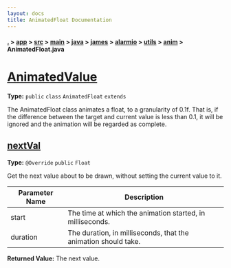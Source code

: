 ```yaml
---
layout: docs
title: AnimatedFloat Documentation
---
```

#### [.](./../../../../../../../../index) > [app](./../../../../../../../index) > [src](./../../../../../../index) > [main](./../../../../../index) > [java](./../../../../index) > [james](./../../../index) > [alarmio](./../../index) > [utils](./../index) > [anim](./index) > **AnimatedFloat.java**

# [AnimatedValue](https://github.com/TheAndroidMaster/Alarmio/blob/master/app/src/main/java/james/alarmio/utils/anim/AnimatedFloat.java#L4)

**Type:** `public` `class` `AnimatedFloat` `extends`

The AnimatedFloat class animates a float, to a granularity of 
0.1f. That is, if the difference between the target and current 
value is less than 0.1, it will be ignored and the animation will 
be regarded as complete. 












## [nextVal](https://github.com/TheAndroidMaster/Alarmio/blob/master/app/src/main/java/james/alarmio/utils/anim/AnimatedFloat.java#L16)

**Type:** `@Override` `public` `Float`

Get the next value about to be drawn, without setting 
the current value to it. 





|Parameter Name|Description|
|-----|-----|
|start|The time at which the animation started, in milliseconds.|
|duration|The duration, in milliseconds, that the animation should take.|


**Returned Value:**  The next value.  








